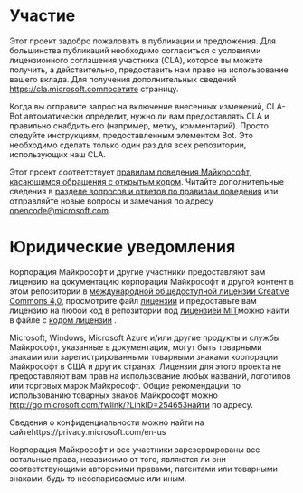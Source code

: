 # <a name="contributing"></a>Участие

Этот проект задобро пожаловать в публикации и предложения.  Для большинства публикаций необходимо согласиться с условиями лицензионного соглашения участника (CLA), которое вы можете получить, а действительно, предоставить нам право на использование вашего вклада. Для получения дополнительных сведений https://cla.microsoft.comпосетите страницу.

Когда вы отправите запрос на включение внесенных изменений, CLA-Bot автоматически определит, нужно ли вам предоставлять CLA и правильно снабдить его (например, метку, комментарий). Просто следуйте инструкциям, предоставленным элементом Bot. Это необходимо сделать только один раз для всех репозитории, использующих наш CLA.

Этот проект соответствует [правилам поведения Майкрософт, касающимся обращения с открытым кодом](https://opensource.microsoft.com/codeofconduct/). Читайте дополнительные сведения в [разделе вопросов и ответов по правилам поведения](https://opensource.microsoft.com/codeofconduct/faq/) или отправляйте новые вопросы и замечания по адресу [opencode@microsoft.com](mailto:opencode@microsoft.com).

# <a name="legal-notices"></a>Юридические уведомления

Корпорация Майкрософт и другие участники предоставляют вам лицензию на документацию корпорации Майкрософт и другой контент в этом репозитории в [международной общедоступной лицензии Creative Commons 4,0](https://creativecommons.org/licenses/by/4.0/legalcode), просмотрите файл [лицензии](LICENSE) и предоставьте вам лицензию на любой код в репозитории под [лицензией MIT](https://opensource.org/licenses/MIT)можно найти в файле с [кодом лицензии](LICENSE-CODE) .

Microsoft, Windows, Microsoft Azure и/или другие продукты и службы Майкрософт, указанные в документации, могут быть товарными знаками или зарегистрированными товарными знаками корпорации Майкрософт в США и других странах.
Лицензии для этого проекта не предоставляют вам прав на использование любых названий, логотипов или торговых марок Майкрософт.
Общие рекомендации по использованию товарных знаков Майкрософт можно http://go.microsoft.com/fwlink/?LinkID=254653найти по адресу.

Сведения о конфиденциальности можно найти на сайтеhttps://privacy.microsoft.com/en-us

Корпорация Майкрософт и все участники зарезервированы все остальные права, независимо от того, являются ли они соответствующими авторскими правами, патентами или товарными знаками, будь то неоспариваемые или иным.
